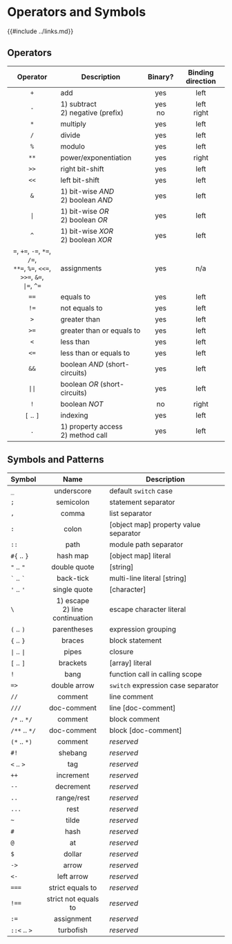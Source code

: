 Operators and Symbols
====================

{{#include ../links.md}}


Operators
---------

|                                           Operator                                           | Description                            |  Binary?   | Binding direction |
| :------------------------------------------------------------------------------------------: | -------------------------------------- | :--------: | :---------------: |
|                                             `+`                                              | add                                    |    yes     |       left        |
|                                             `-`                                              | 1) subtract<br/>2) negative (prefix)   | yes<br/>no |  left<br/>right   |
|                                             `*`                                              | multiply                               |    yes     |       left        |
|                                             `/`                                              | divide                                 |    yes     |       left        |
|                                             `%`                                              | modulo                                 |    yes     |       left        |
|                                             `**`                                             | power/exponentiation                   |    yes     |       right       |
|                                             `>>`                                             | right bit-shift                        |    yes     |       left        |
|                                             `<<`                                             | left bit-shift                         |    yes     |       left        |
|                                             `&`                                              | 1) bit-wise _AND_<br/>2) boolean _AND_ |    yes     |       left        |
|                                       <code>\|</code>                                        | 1) bit-wise _OR_<br/>2) boolean _OR_   |    yes     |       left        |
|                                             `^`                                              | 1) bit-wise _XOR_<br/>2) boolean _XOR_ |    yes     |       left        |
| `=`, `+=`, `-=`, `*=`, `/=`,<br/>`**=`, `%=`, `<<=`, `>>=`, `&=`,<br/><code>\|=</code>, `^=` | assignments                            |    yes     |        n/a        |
|                                             `==`                                             | equals to                              |    yes     |       left        |
|                                             `!=`                                             | not equals to                          |    yes     |       left        |
|                                             `>`                                              | greater than                           |    yes     |       left        |
|                                             `>=`                                             | greater than or equals to              |    yes     |       left        |
|                                             `<`                                              | less than                              |    yes     |       left        |
|                                             `<=`                                             | less than or equals to                 |    yes     |       left        |
|                                             `&&`                                             | boolean _AND_ (short-circuits)         |    yes     |       left        |
|                                      <code>\|\|</code>                                       | boolean _OR_ (short-circuits)          |    yes     |       left        |
|                                             `!`                                              | boolean _NOT_                          |     no     |       right       |
|                                          `[` .. `]`                                          | indexing                               |    yes     |       left        |
|                                             `.`                                              | 1) property access<br/>2) method call  |    yes     |       left        |


Symbols and Patterns
--------------------

| Symbol                             |                Name                | Description                           |
| ---------------------------------- | :--------------------------------: | ------------------------------------- |
| `_`                                |             underscore             | default `switch` case                 |
| `;`                                |             semicolon              | statement separator                   |
| `,`                                |               comma                | list separator                        |
| `:`                                |               colon                | [object map] property value separator |
| `::`                               |                path                | module path separator                 |
| `#{` .. `}`                        |              hash map              | [object map] literal                  |
| `"` .. `"`                         |            double quote            | [string]                              |
| `` ` `` .. `` ` ``                 |             back-tick              | multi-line literal [string]           |
| `'` .. `'`                         |            single quote            | [character]                           |
| `\`                                | 1) escape<br/>2) line continuation | escape character literal              |
| `(` .. `)`                         |            parentheses             | expression grouping                   |
| `{` .. `}`                         |               braces               | block statement                       |
| <code>\|</code> .. <code>\|</code> |               pipes                | closure                               |
| `[` .. `]`                         |              brackets              | [array] literal                       |
| `!`                                |                bang                | function call in calling scope        |
| `=>`                               |            double arrow            | `switch` expression case separator    |
| `//`                               |              comment               | line comment                          |
| `///`                              |            doc-comment             | line [doc-comment]                    |
| `/*` .. `*/`                       |              comment               | block comment                         |
| `/**` .. `*/`                      |            doc-comment             | block [doc-comment]                   |
| `(*` .. `*)`                       |              comment               | _reserved_                            |
| `#!`                               |              shebang               | _reserved_                            |
| `<` .. `>`                         |                tag                 | _reserved_                            |
| `++`                               |             increment              | _reserved_                            |
| `--`                               |             decrement              | _reserved_                            |
| `..`                               |             range/rest             | _reserved_                            |
| `...`                              |                rest                | _reserved_                            |
| `~`                                |               tilde                | _reserved_                            |
| `#`                                |                hash                | _reserved_                            |
| `@`                                |                 at                 | _reserved_                            |
| `$`                                |               dollar               | _reserved_                            |
| `->`                               |               arrow                | _reserved_                            |
| `<-`                               |             left arrow             | _reserved_                            |
| `===`                              |          strict equals to          | _reserved_                            |
| `!==`                              |        strict not equals to        | _reserved_                            |
| `:=`                               |             assignment             | _reserved_                            |
| `::<` .. `>`                       |             turbofish              | _reserved_                            |

